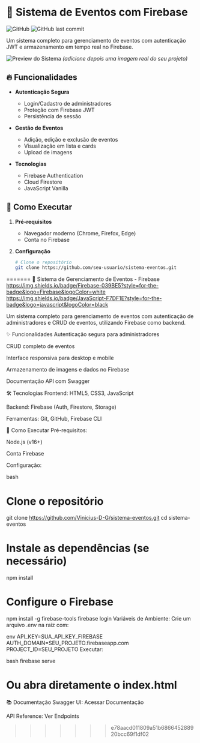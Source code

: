 
# 📅 Sistema de Eventos com Firebase

![GitHub](https://img.shields.io/github/license/seu-usuario/sistema-eventos)
![GitHub last commit](https://img.shields.io/github/last-commit/seu-usuario/sistema-eventos)

Um sistema completo para gerenciamento de eventos com autenticação JWT e armazenamento em tempo real no Firebase.

![Preview do Sistema](https://i.imgur.com/placeholder.png) *(adicione depois uma imagem real do seu projeto)*

## 🔥 Funcionalidades

- **Autenticação Segura**
  - Login/Cadastro de administradores
  - Proteção com Firebase JWT
  - Persistência de sessão

- **Gestão de Eventos**
  - Adição, edição e exclusão de eventos
  - Visualização em lista e cards
  - Upload de imagens

- **Tecnologias**
  - Firebase Authentication
  - Cloud Firestore
  - JavaScript Vanilla

## 🚀 Como Executar

1. **Pré-requisitos**
   - Navegador moderno (Chrome, Firefox, Edge)
   - Conta no Firebase

2. **Configuração**
   ```bash
   # Clone o repositório
   git clone https://github.com/seu-usuario/sistema-eventos.git
=======
📝 Sistema de Gerenciamento de Eventos - Firebase
https://img.shields.io/badge/Firebase-039BE5?style=for-the-badge&logo=Firebase&logoColor=white
https://img.shields.io/badge/JavaScript-F7DF1E?style=for-the-badge&logo=javascript&logoColor=black

Um sistema completo para gerenciamento de eventos com autenticação de administradores e CRUD de eventos, utilizando Firebase como backend.

✨ Funcionalidades
Autenticação segura para administradores

CRUD completo de eventos

Interface responsiva para desktop e mobile

Armazenamento de imagens e dados no Firebase

Documentação API com Swagger

🛠️ Tecnologias
Frontend: HTML5, CSS3, JavaScript

Backend: Firebase (Auth, Firestore, Storage)

Ferramentas: Git, GitHub, Firebase CLI

🚀 Como Executar
Pré-requisitos:

Node.js (v16+)

Conta Firebase

Configuração:

bash
# Clone o repositório
git clone https://github.com/Vinicius-D-G/sistema-eventos.git
cd sistema-eventos

# Instale as dependências (se necessário)
npm install

# Configure o Firebase
npm install -g firebase-tools
firebase login
Variáveis de Ambiente:
Crie um arquivo .env na raiz com:

env
API_KEY=SUA_API_KEY_FIREBASE
AUTH_DOMAIN=SEU_PROJETO.firebaseapp.com
PROJECT_ID=SEU_PROJETO
Executar:

bash
firebase serve
# Ou abra diretamente o index.html
📚 Documentação
Swagger UI: Acessar Documentação

API Reference: Ver Endpoints
>>>>>>> e78aacd011809a51b686645288920bcc69f1df02
